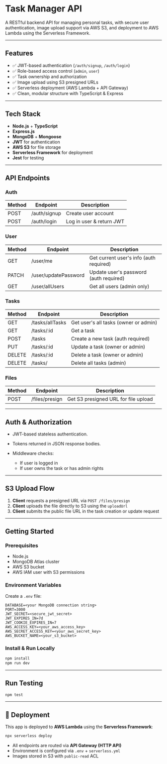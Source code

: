 # Task Manager API

A RESTful backend API for managing personal tasks, with secure user authentication, image upload support via AWS S3, and deployment to AWS Lambda using the Serverless Framework.

---

## Features

- ✅ JWT-based authentication (`/auth/signup`, `/auth/login`)
- ✅ Role-based access control (`admin`, `user`)
- ✅ Task ownership and authorization
- ✅ Image upload using S3 presigned URLs
- ✅ Serverless deployment (AWS Lambda + API Gateway)
- ✅ Clean, modular structure with TypeScript & Express

---

## Tech Stack

- **Node.js** + **TypeScript**
- **Express.js**
- **MongoDB** + **Mongoose**
- **JWT** for authentication
- **AWS S3** for file storage
- **Serverless Framework** for deployment
- **Jest** for testing

---

## API Endpoints

### Auth

| Method | Endpoint     | Description              |
| ------ | ------------ | ------------------------ |
| POST   | /auth/signup | Create user account      |
| POST   | /auth/login  | Log in user & return JWT |

### User

| Method | Endpoint             | Description                             |
| ------ | -------------------- | --------------------------------------- |
| GET    | /user/me             | Get current user's info (auth required) |
| PATCH  | /user/updatePassword | Update user's password (auth required)  |
| GET    | /user/allUsers       | Get all users (admin only)              |

### Tasks

| Method | Endpoint        | Description                           |
| ------ | --------------- | ------------------------------------- |
| GET    | /tasks/allTasks | Get user's all tasks (owner or admin) |
| GET    | /tasks/:id      | Get a task                            |
| POST   | /tasks          | Create a new task (auth required)     |
| PUT    | /tasks/\:id     | Update a task (owner or admin)        |
| DELETE | /tasks/\:id     | Delete a task (owner or admin)        |
| DELETE | /tasks/         | Delete all tasks (admin)              |

### Files

| Method | Endpoint       | Description                          |
| ------ | -------------- | ------------------------------------ |
| POST   | /files/presign | Get S3 presigned URL for file upload |

---

## Auth & Authorization

- JWT-based stateless authentication.
- Tokens returned in JSON response bodies.
- Middleware checks:

  - If user is logged in
  - If user owns the task or has admin rights

---

## S3 Upload Flow

1. **Client** requests a presigned URL via `POST /files/presign`
2. **Client** uploads the file directly to S3 using the `uploadUrl`
3. **Client** submits the public file URL in the task creation or update request

---

## Getting Started

### Prerequisites

- Node.js
- MongoDB Atlas cluster
- AWS S3 bucket
- AWS IAM user with S3 permissions

### Environment Variables

Create a `.env` file:

```env
DATABASE=<your MongoDB connection string>
PORT=3000
JWT_SECRET=<secure_jwt_secret>
JWT_EXPIRES_IN=7d
JWT_COOKIE_EXPIRES_IN=7
AWS_ACCESS_KEY=<your_aws_access_key>
AWS_SECRET_ACCESS_KEY=<your_aws_secret_key>
AWS_BUCKET_NAME=<your_s3_bucket>
```

### Install & Run Locally

```bash
npm install
npm run dev
```

---

## Run Testing

```bash
npm test
```

---

## 🚀 Deployment

This app is deployed to **AWS Lambda** using the **Serverless Framework**:

```bash
npx serverless deploy
```

- All endpoints are routed via **API Gateway (HTTP API)**
- Environment is configured via `.env` + `serverless.yml`
- Images stored in S3 with `public-read` ACL
